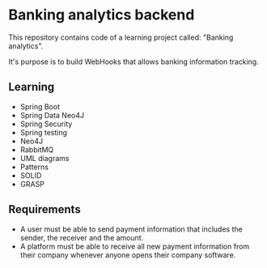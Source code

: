 # Banking analytics backend

This repository contains code of a learning project called: "Banking analytics".

It's purpose is to build WebHooks that allows banking information tracking.

## Learning

- Spring Boot
- Spring Data Neo4J
- Spring Security
- Spring testing
- Neo4J
- RabbitMQ
- UML diagrams
- Patterns
- SOLID
- GRASP

## Requirements

- A user must be able to send payment information that includes the sender, the receiver and the amount.
- A platform must be able to receive all new payment information from their company whenever anyone opens their company software.
